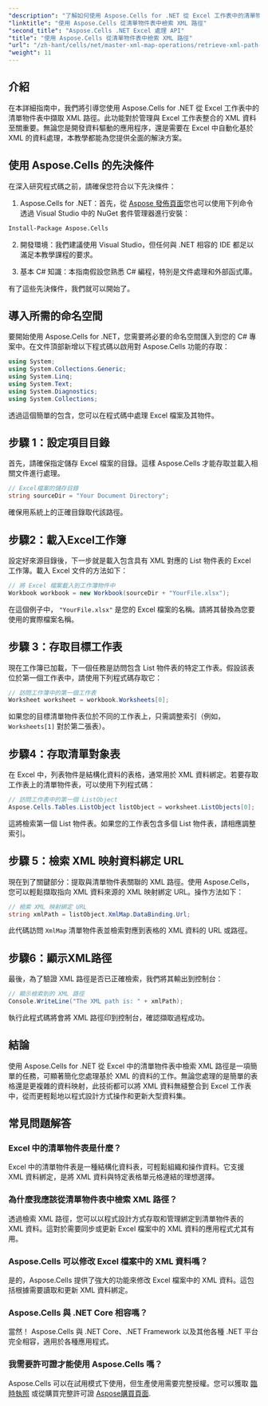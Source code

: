 ```yaml
---
"description": "了解如何使用 Aspose.Cells for .NET 從 Excel 工作表中的清單物件表中擷取 XML 路徑。本指南涵蓋了每個步驟。"
"linktitle": "使用 Aspose.Cells 從清單物件表中檢索 XML 路徑"
"second_title": "Aspose.Cells .NET Excel 處理 API"
"title": "使用 Aspose.Cells 從清單物件表中檢索 XML 路徑"
"url": "/zh-hant/cells/net/master-xml-map-operations/retrieve-xml-path-from-list-object-table/"
"weight": 11
---
```


## 介紹

在本詳細指南中，我們將引導您使用 Aspose.Cells for .NET 從 Excel 工作表中的清單物件表中擷取 XML 路徑。此功能對於管理與 Excel 工作表整合的 XML 資料至關重要。無論您是開發資料驅動的應用程序，還是需要在 Excel 中自動化基於 XML 的資料處理，本教學都能為您提供全面的解決方案。

## 使用 Aspose.Cells 的先決條件

在深入研究程式碼之前，請確保您符合以下先決條件：

1. Aspose.Cells for .NET：首先，從 [Aspose 發佈頁面](https://releases.aspose.com/cells/net/)您也可以使用下列命令透過 Visual Studio 中的 NuGet 套件管理器進行安裝：
```bash
Install-Package Aspose.Cells
```

2. 開發環境：我們建議使用 Visual Studio，但任何與 .NET 相容的 IDE 都足以滿足本教學課程的要求。

3. 基本 C# 知識：本指南假設您熟悉 C# 編程，特別是文件處理和外部函式庫。

有了這些先決條件，我們就可以開始了。

## 導入所需的命名空間

要開始使用 Aspose.Cells for .NET，您需要將必要的命名空間匯入到您的 C# 專案中。在文件頂部新增以下程式碼以啟用對 Aspose.Cells 功能的存取：

```csharp
using System;
using System.Collections.Generic;
using System.Linq;
using System.Text;
using System.Diagnostics;
using System.Collections;
```

透過這個簡單的包含，您可以在程式碼中處理 Excel 檔案及其物件。

## 步驟 1：設定項目目錄

首先，請確保指定儲存 Excel 檔案的目錄。這樣 Aspose.Cells 才能存取並載入相關文件進行處理。

```csharp
// Excel檔案的儲存目錄
string sourceDir = "Your Document Directory";
```

確保用系統上的正確目錄取代該路徑。

## 步驟2：載入Excel工作簿

設定好來源目錄後，下一步就是載入包含具有 XML 對應的 List 物件表的 Excel 工作簿。載入 Excel 文件的方法如下：

```csharp
// 將 Excel 檔案載入到工作簿物件中
Workbook workbook = new Workbook(sourceDir + "YourFile.xlsx");
```

在這個例子中， `"YourFile.xlsx"` 是您的 Excel 檔案的名稱。請將其替換為您要使用的實際檔案名稱。

## 步驟 3：存取目標工作表

現在工作簿已加載，下一個任務是訪問包含 List 物件表的特定工作表。假設該表位於第一個工作表中，請使用下列程式碼存取它：

```csharp
// 訪問工作簿中的第一個工作表
Worksheet worksheet = workbook.Worksheets[0];
```

如果您的目標清單物件表位於不同的工作表上，只需調整索引（例如， `Worksheets[1]` 對於第二張表）。

## 步驟4：存取清單對象表

在 Excel 中，列表物件是結構化資料的表格，通常用於 XML 資料綁定。若要存取工作表上的清單物件表，可以使用下列程式碼：

```csharp
// 訪問工作表中的第一個 ListObject
Aspose.Cells.Tables.ListObject listObject = worksheet.ListObjects[0];
```

這將檢索第一個 List 物件表。如果您的工作表包含多個 List 物件表，請相應調整索引。

## 步驟 5：檢索 XML 映射資料綁定 URL

現在到了關鍵部分：提取與清單物件表關聯的 XML 路徑。使用 Aspose.Cells，您可以輕鬆擷取指向 XML 資料來源的 XML 映射綁定 URL。操作方法如下：

```csharp
// 檢索 XML 映射綁定 URL
string xmlPath = listObject.XmlMap.DataBinding.Url;
```

此代碼訪問 `XmlMap` 清單物件表並檢索對應到表格的 XML 資料的 URL 或路徑。

## 步驟6：顯示XML路徑

最後，為了驗證 XML 路徑是否已正確檢索，我們將其輸出到控制台：

```csharp
// 顯示檢索到的 XML 路徑
Console.WriteLine("The XML path is: " + xmlPath);
```

執行此程式碼將會將 XML 路徑印到控制台，確認擷取過程成功。

## 結論

使用 Aspose.Cells for .NET 從 Excel 中的清單物件表中檢索 XML 路徑是一項簡單的任務，可顯著簡化您處理基於 XML 的資料的工作。無論您處理的是簡單的表格還是更複雜的資料映射，此技術都可以將 XML 資料無縫整合到 Excel 工作表中，從而更輕鬆地以程式設計方式操作和更新大型資料集。

## 常見問題解答

### Excel 中的清單物件表是什麼？

Excel 中的清單物件表是一種結構化資料表，可輕鬆組織和操作資料。它支援 XML 資料綁定，是將 XML 資料與特定表格單元格連結的理想選擇。

### 為什麼我應該從清單物件表中檢索 XML 路徑？

透過檢索 XML 路徑，您可以以程式設計方式存取和管理綁定到清單物件表的 XML 資料。這對於需要同步或更新 Excel 檔案中的 XML 資料的應用程式尤其有用。

### Aspose.Cells 可以修改 Excel 檔案中的 XML 資料嗎？

是的，Aspose.Cells 提供了強大的功能來修改 Excel 檔案中的 XML 資料。這包括根據需要讀取和更新 XML 資料綁定。

### Aspose.Cells 與 .NET Core 相容嗎？

當然！ Aspose.Cells 與 .NET Core、.NET Framework 以及其他各種 .NET 平台完全相容，適用於各種應用程式。

### 我需要許可證才能使用 Aspose.Cells 嗎？

Aspose.Cells 可以在試用模式下使用，但生產使用需要完整授權。您可以獲取 [臨時執照](https://purchase.aspose.com/temporary-license/) 或從購買完整許可證 [Aspose購買頁面](https://purchase。aspose.com/buy).